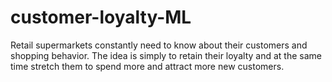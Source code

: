 # customer-loyalty-ML
Retail supermarkets constantly need to know about their customers and shopping behavior. The idea is simply to retain their loyalty and at the same time stretch them to spend more and attract more new customers.
